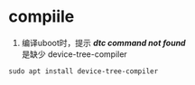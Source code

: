 # compiile

1. 编译uboot时，提示 ***dtc command not found***   
是缺少 device-tree-compiler
```
sudo apt install device-tree-compiler
```
